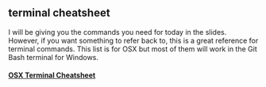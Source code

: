 ##  terminal cheatsheet

I will be giving you the commands you need for today in the slides. However, if you want something to refer back to, this is a great reference for terminal commands. This list is for OSX but most of them will work in the Git Bash terminal for Windows.


<h4><a href="https://github.com/0nn0/terminal-mac-cheatsheet" target="_blank">OSX Terminal Cheatsheet</a></h4>

